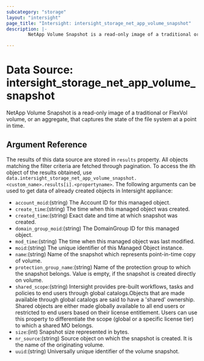 ```yaml
---
subcategory: "storage"
layout: "intersight"
page_title: "Intersight: intersight_storage_net_app_volume_snapshot"
description: |-
        NetApp Volume Snapshot is a read-only image of a traditional or FlexVol volume, or an aggregate, that captures the state of the file system at a point in time.

---
```


# Data Source: intersight_storage_net_app_volume_snapshot
NetApp Volume Snapshot is a read-only image of a traditional or FlexVol volume, or an aggregate, that captures the state of the file system at a point in time.
## Argument Reference
The results of this data source are stored in `results` property.
All objects matching the filter criteria are fetched through pagination.
To access the ith object of the results obtained, use `data.intersight_storage_net_app_volume_snapshot.<custom_name>.results[i].<propertyname>`.
The following arguments can be used to get data of already created objects in Intersight appliance:
* `account_moid`:(string) The Account ID for this managed object. 
* `create_time`:(string) The time when this managed object was created. 
* `created_time`:(string) Exact date and time at which snapshot was created. 
* `domain_group_moid`:(string) The DomainGroup ID for this managed object. 
* `mod_time`:(string) The time when this managed object was last modified. 
* `moid`:(string) The unique identifier of this Managed Object instance. 
* `name`:(string) Name of the snapshot which represents point-in-time copy of volume. 
* `protection_group_name`:(string) Name of the protection group to which the snapshot belongs. Value is empty, if the snapshot is created directly on volume. 
* `shared_scope`:(string) Intersight provides pre-built workflows, tasks and policies to end users through global catalogs.Objects that are made available through global catalogs are said to have a 'shared' ownership. Shared objects are either made globally available to all end users or restricted to end users based on their license entitlement. Users can use this property to differentiate the scope (global or a specific license tier) to which a shared MO belongs. 
* `size`:(int) Snapshot size represented in bytes. 
* `nr_source`:(string) Source object on which the snapshot is created. It is the name of the originating volume. 
* `uuid`:(string) Universally unique identifier of the volume snapshot. 
 
